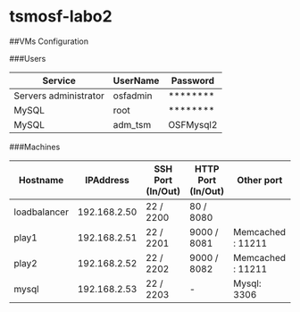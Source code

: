 tsmosf-labo2
============

##VMs Configuration

###Users

| Service               | UserName  | Password
|-----------------------|-----------|-----------
| Servers administrator | osfadmin  | ********
| MySQL                 | root      | ********
| MySQL                 | adm_tsm   | OSFMysql2

###Machines

| Hostname     | IPAddress    | SSH Port (In/Out) | HTTP Port (In/Out) | Other port
|--------------|--------------|-------------------|--------------------|--------------
| loadbalancer | 192.168.2.50 | 22 / 2200         | 80 / 8080          |
| play1        | 192.168.2.51 | 22 / 2201         | 9000 / 8081        | Memcached : 11211
| play2        | 192.168.2.52 | 22 / 2202         | 9000 / 8082        | Memcached : 11211
| mysql        | 192.168.2.53 | 22 / 2203         | -                  | Mysql: 3306
